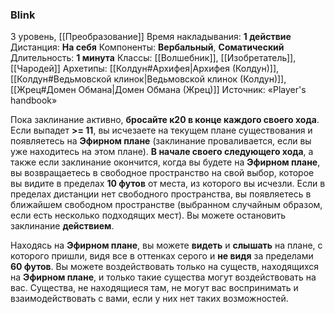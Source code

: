 ### Blink
3 уровень, [[Преобразование]]
Время накладывания: **1 действие**
Дистанция: **На себя**
Компоненты: **Вербальный**, **Соматический**
Длительность: **1 минута**
Классы: [[Волшебник]], [[Изобретатель]], [[Чародей]]
Архетипы: [[Колдун#Архифея|Архифея (Колдун)]], [[Колдун#Ведьмовской клинок|Ведьмовской клинок (Колдун)]], [[Жрец#Домен Обмана|Домен Обмана (Жрец)]]
Источник: «Player's handbook»

Пока заклинание активно, **бросайте к20 в конце каждого своего хода**. Если выпадет **>= 11**, вы исчезаете на текущем плане существования и появляетесь на **Эфирном плане** (заклинание проваливается, если вы уже находитесь на этом плане). **В начале своего следующего хода**, а также если заклинание окончится, когда вы будете на **Эфирном плане**, вы возвращаетесь в свободное пространство на свой выбор, которое вы видите в пределах **10 футов** от места, из которого вы исчезли. Если в пределах дистанции нет свободного пространства, вы появляетесь в ближайшем свободном пространстве (выбранном случайным образом, если есть несколько подходящих мест). Вы можете остановить заклинание **действием**.

Находясь на **Эфирном плане**, вы можете **видеть** и **слышать** на плане, с которого пришли, видя все в оттенках серого и **не видя** за пределами **60 футов**. Вы можете воздействовать только на существ, находящихся на **Эфирном плане**, и только такие существа могут воздействовать на вас. Существа, не находящиеся там, не могут вас воспринимать и взаимодействовать с вами, если у них нет таких возможностей.